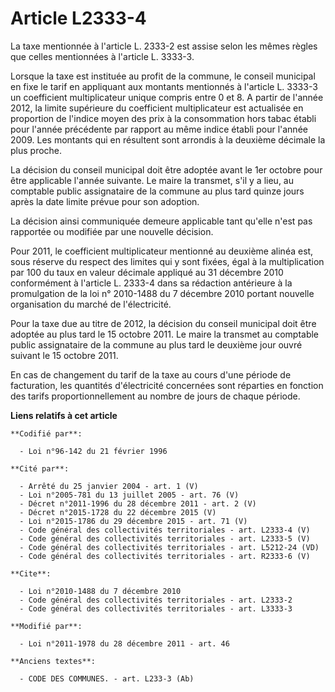 # Article L2333-4

La taxe mentionnée à l'article L. 2333-2 est assise selon les mêmes règles que celles mentionnées à l'article L. 3333-3. 

Lorsque la taxe est instituée au profit de la commune, le conseil municipal en fixe le tarif en appliquant aux montants
mentionnés à l'article L. 3333-3 un coefficient multiplicateur unique compris entre 0 et 8. A partir de l'année 2012, la
limite supérieure du coefficient multiplicateur est actualisée en proportion de l'indice moyen des prix à la consommation
hors tabac établi pour l'année précédente par rapport au même indice établi pour l'année 2009. Les montants qui en résultent
sont arrondis à la deuxième décimale la plus proche. 

La décision du conseil municipal doit être adoptée avant le 1er octobre pour être applicable l'année suivante. Le maire la
transmet, s'il y a lieu, au comptable public assignataire de la commune au plus tard quinze jours après la date limite prévue
pour son adoption. 

La décision ainsi communiquée demeure applicable tant qu'elle n'est pas rapportée ou modifiée par une nouvelle décision. 

Pour 2011, le coefficient multiplicateur mentionné au deuxième alinéa est, sous réserve du respect des limites qui y sont
fixées, égal à la multiplication par 100 du taux en valeur décimale appliqué au 31 décembre 2010 conformément à l'article L.
2333-4 dans sa rédaction antérieure à la promulgation de la loi n° 2010-1488 du 7 décembre 2010 portant nouvelle organisation
du marché de l'électricité. 

Pour la taxe due au titre de 2012, la décision du conseil municipal doit être adoptée au plus tard le 15 octobre 2011. Le
maire la transmet au comptable public assignataire de la commune au plus tard le deuxième jour ouvré suivant le 15 octobre
2011.

En cas de changement du tarif de la taxe au cours d'une période de facturation, les quantités d'électricité concernées sont
réparties en fonction des tarifs proportionnellement au nombre de jours de chaque période.

**Liens relatifs à cet article**

	**Codifié par**:

	  - Loi n°96-142 du 21 février 1996

	**Cité par**:

	  - Arrêté du 25 janvier 2004 - art. 1 (V)
	  - Loi n°2005-781 du 13 juillet 2005 - art. 76 (V)
	  - Décret n°2011-1996 du 28 décembre 2011 - art. 2 (V)
	  - Décret n°2015-1728 du 22 décembre 2015 (V)
	  - Loi n°2015-1786 du 29 décembre 2015 - art. 71 (V)
	  - Code général des collectivités territoriales - art. L2333-4 (V)
	  - Code général des collectivités territoriales - art. L2333-5 (V)
	  - Code général des collectivités territoriales - art. L5212-24 (VD)
	  - Code général des collectivités territoriales - art. R2333-6 (V)

	**Cite**:

	  - Loi n°2010-1488 du 7 décembre 2010
	  - Code général des collectivités territoriales - art. L2333-2
	  - Code général des collectivités territoriales - art. L3333-3

	**Modifié par**:

	  - Loi n°2011-1978 du 28 décembre 2011 - art. 46

	**Anciens textes**:

	  - CODE DES COMMUNES. - art. L233-3 (Ab)
